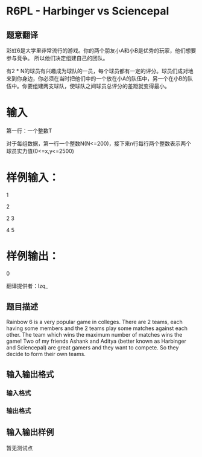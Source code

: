 # R6PL - Harbinger vs Sciencepal

## 题意翻译

彩虹6是大学里非常流行的游戏。你的两个朋友小A和小B是优秀的玩家，他们想要参与竞争。 所以他们决定组建自己的团队。

有2 * N的球员有兴趣成为球队的一员，每个球员都有一定的评分。球员们成对地来到你身边，你必须在当时把他们中的一个放在小A的队伍中，另一个在小B的队伍中。你要组建两支球队，使球队之间球员总评分的差距就变得最小。

# 输入

第一行：一个整数T

对于每组数据，第一行一个整数N(N<=200)，接下来n行每行两个整数表示两个球员实力值(0<=x,y<=2500)

# 样例输入：

1

2

2 3

4 5

# 样例输出：

0

翻译提供者：lzq_

## 题目描述

Rainbow 6 is a very popular game in colleges. There are 2 teams, each having some members and the 2 teams play some matches against each other. The team which wins the maximum number of matches wins the game! Two of my friends Ashank and Aditya (better known as Harbinger and Sciencepal) are great gamers and they want to compete. So they decide to form their own teams.

## 输入输出格式

### 输入格式

### 输出格式

## 输入输出样例

暂无测试点

